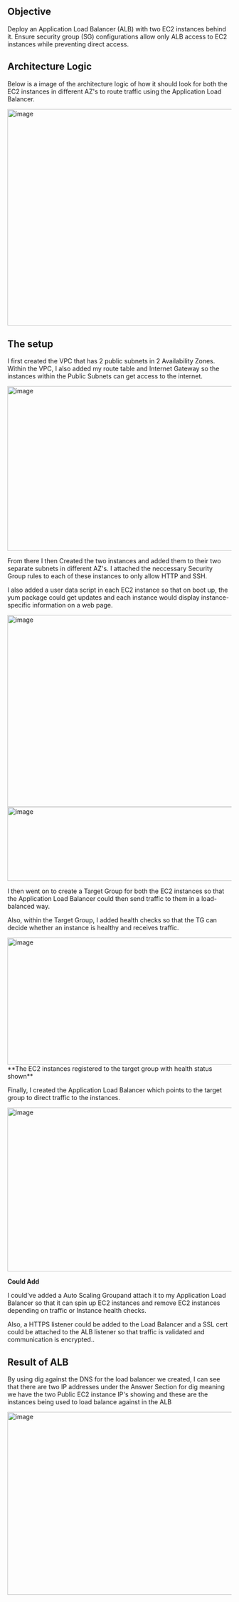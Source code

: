 Objective
---
Deploy an Application Load Balancer (ALB) with two EC2 instances behind it. Ensure security group (SG) configurations allow only ALB access to EC2 instances while preventing direct access.

Architecture Logic
---
Below is a image of the architecture logic of how it should look for both the EC2 instances in different AZ's to route traffic using the Application Load Balancer.

<img width="579" height="485" alt="image" src="https://github.com/user-attachments/assets/10a62adb-fe7d-4b5c-bcda-3d57cfbbc150" />


The setup
---

I first created the VPC that has 2 public subnets in 2 Availability Zones. Within the VPC, I also added my route table and Internet Gateway so the instances within the Public Subnets can get access to the internet.

<img width="1338" height="369" alt="image" src="https://github.com/user-attachments/assets/909c4e12-5579-4b62-ab73-242df1cac8dc" />

From there I then Created the two instances and added them to their two separate subnets in different AZ's. I attached the neccessary Security Group rules to each of these instances to only allow HTTP and SSH. 

I also added a user data script in each EC2 instance so that on boot up, the yum package could get updates and each instance would display instance-specific information on a web page.

<img width="1641" height="430" alt="image" src="https://github.com/user-attachments/assets/bffb48a7-41c1-44d6-b34c-600ebc64548d" />

<img width="761" height="166" alt="image" src="https://github.com/user-attachments/assets/72e11aa0-1e24-42d5-938a-b9b5028bf14a" />


I then went on to create a Target Group for both the EC2 instances so that the Application Load Balancer could then send traffic to them in a load-balanced way.

Also, within the Target Group, I added health checks so that the TG can decide whether an instance is healthy and receives traffic.

<img width="1594" height="285" alt="image" src="https://github.com/user-attachments/assets/390cbfdb-263f-462d-a05f-0adf72a4ba4f" />
**The EC2 instances registered to the target group with health status shown**


Finally, I created the Application Load Balancer which points to the target group to direct traffic to the instances. 

<img width="1617" height="367" alt="image" src="https://github.com/user-attachments/assets/97f6a5f5-09d1-4c8a-bc6d-981bf849ac37" />


**Could Add**

I could've added a Auto Scaling Groupand attach it to my Application Load Balancer so that it can spin up EC2 instances and remove EC2 instances depending on traffic or Instance health checks.

Also, a HTTPS listener could be added to the Load Balancer and a SSL cert could be attached to the ALB listener so that traffic is validated and communication is encrypted..

Result of ALB
---
By using dig against the DNS for the load balancer we created, I can see that there are two IP addresses under the Answer Section for dig meaning we have the two Public EC2 instance IP's showing and these are the instances being used to load balance against in the ALB

<img width="795" height="410" alt="image" src="https://github.com/user-attachments/assets/49103f20-97a2-419d-afe9-37d6d3e73207" />
